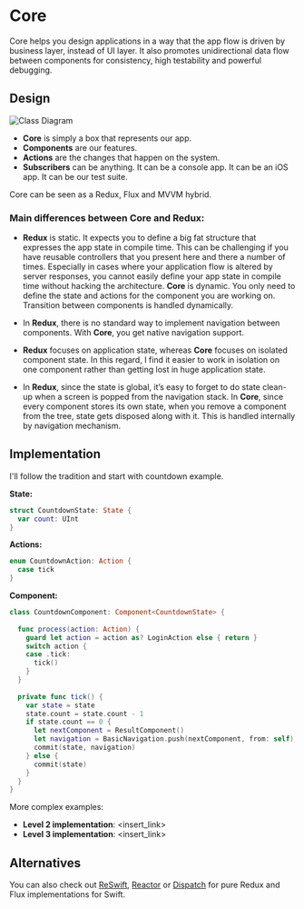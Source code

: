 # Core

Core helps you design applications in a way that the app flow is driven by business layer, instead of UI layer. It also promotes unidirectional data flow between components for consistency, high testability and powerful debugging.

## Design

![Class Diagram](https://github.com/gokselkoksal/Core/blob/master/Core-Diagram.png)

- **Core** is simply a box that represents our app.
- **Components** are our features.
- **Actions** are the changes that happen on the system.
- **Subscribers** can be anything. It can be a console app. It can be an iOS app. It can be our test suite.

Core can be seen as a Redux, Flux and MVVM hybrid.

### Main differences between Core and Redux:

- **Redux** is static. It expects you to define a big fat structure that expresses the app state in compile time. This can be challenging if you have reusable controllers that you present here and there a number of times. Especially in cases where your application flow is altered by server responses, you cannot easily define your app state in compile time without hacking the architecture. **Core** is dynamic. You only need to define the state and actions for the component you are working on. Transition between components is handled dynamically.

- In **Redux**, there is no standard way to implement navigation between components. With **Core**, you get native navigation support.

- **Redux** focuses on application state, whereas **Core** focuses on isolated component state. In this regard, I find it easier to work in isolation on one component rather than getting lost in huge application state.

- In **Redux**, since the state is global, it’s easy to forget to do state clean-up when a screen is popped from the navigation stack. In **Core**, since every component stores its own state, when you remove a component from the tree, state gets disposed along with it. This is handled internally by navigation mechanism.

## Implementation

I'll follow the tradition and start with countdown example.

**State:**

```swift
struct CountdownState: State {
  var count: UInt
}
```

**Actions:**

```swift
enum CountdownAction: Action {
  case tick
}
```

**Component:**

```swift
class CountdownComponent: Component<CountdownState> {
  
  func process(action: Action) {
    guard let action = action as? LoginAction else { return }
    switch action {
    case .tick:
      tick()
    }
  }
  
  private func tick() {
    var state = state 
    state.count = state.count - 1
    if state.count == 0 {
      let nextComponent = ResultComponent()
      let navigation = BasicNavigation.push(nextComponent, from: self)
      commit(state, navigation)
    } else {
      commit(state)
    }
  }
}
```

More complex examples: 
- **Level 2 implementation**: <insert_link>
- **Level 3 implementation**: <insert_link>

## Alternatives

You can also check out [ReSwift](https://github.com/ReSwift/ReSwift), [Reactor](https://github.com/ReactorSwift/Reactor) or [Dispatch](https://github.com/alexdrone/Dispatch) for pure Redux and Flux implementations for Swift.

